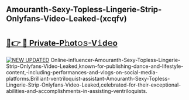 ## Amouranth-Sexy-Topless-Lingerie-Strip-Onlyfans-Video-Leaked-(xcqfv)


# <h2><a href="https://mediaupload.pro?-19M">🔗👉 🔴 Private-P𝚑ot𝚘𝚜-V𝚒d𝚎o</a></h2>

[![NEW UPDATED](https://i.imgur.com/0qMVB7G.gif)](https://mediaupload.pro?-19M)
Online-influencer-Amouranth-Sexy-Topless-Lingerie-Strip-Onlyfans-Video-Leaked,known-for-publishing-dance-and-lifestyle-content,-including-performances-and-vlogs-on-social-media-platforms.Brilliant-ventriloquist-assistant-Amouranth-Sexy-Topless-Lingerie-Strip-Onlyfans-Video-Leaked,celebrated-for-their-exceptional-abilities-and-accomplishments-in-assisting-ventriloquists.  